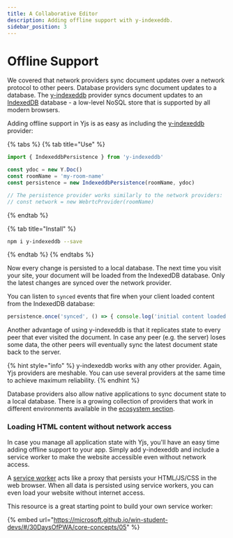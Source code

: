 ```yaml
---
title: A Collaborative Editor
description: Adding offline support with y-indexeddb.
sidebar_position: 3
---
```


# Offline Support

We covered that network providers sync document updates over a network protocol to other peers. Database providers sync document updates to a database. The [y-indexeddb](https://github.com/yjs/y-indexeddb) provider syncs document updates to an [IndexedDB](https://developer.mozilla.org/en-US/docs/Web/API/IndexedDB\_API) database - a low-level NoSQL store that is supported by all modern browsers.

Adding offline support in Yjs is as easy as including the [y-indexeddb](https://github.com/yjs/y-indexeddb) provider:

{% tabs %}
{% tab title="Use" %}
```javascript
import { IndexeddbPersistence } from 'y-indexeddb'

const ydoc = new Y.Doc()
const roomName = 'my-room-name'
const persistence = new IndexeddbPersistence(roomName, ydoc)

// The persistence provider works similarly to the network providers:
// const network = new WebrtcProvider(roomName)
```
{% endtab %}

{% tab title="Install" %}
```bash
npm i y-indexeddb --save
```
{% endtab %}
{% endtabs %}

Now every change is persisted to a local database. The next time you visit your site, your document will be loaded from the IndexedDB database. Only the latest changes are synced over the network provider.

You can listen to `synced` events that fire when your client loaded content from the IndexedDB database:

```javascript
persistence.once('synced', () => { console.log('initial content loaded') })
```

Another advantage of using y-indexeddb is that it replicates state to every peer that ever visited the document. In case any peer (e.g. the server) loses some data, the other peers will eventually sync the latest document state back to the server.

{% hint style="info" %}
y-indexeddb works with any other provider. Again, Yjs providers are meshable. You can use several providers at the same time to achieve maximum reliability.
{% endhint %}

Database providers also allow native applications to sync document state to a local database. There is a growing collection of providers that work in different environments available in the [ecosystem section](../ecosystem/database-provider/).

### Loading HTML content without network access

In case you manage all application state with Yjs, you'll have an easy time adding offline support to your app. Simply add y-indexeddb and include a service worker to make the website accessible even without network access.

A [service worker](https://developer.mozilla.org/en-US/docs/Web/API/Service\_Worker\_API) acts like a proxy that persists your HTML/JS/CSS in the web browser. When all data is persisted using service workers, you can even load your website without internet access.

This resource is a great starting point to build your own service worker:

{% embed url="https://microsoft.github.io/win-student-devs/#/30DaysOfPWA/core-concepts/05" %}













